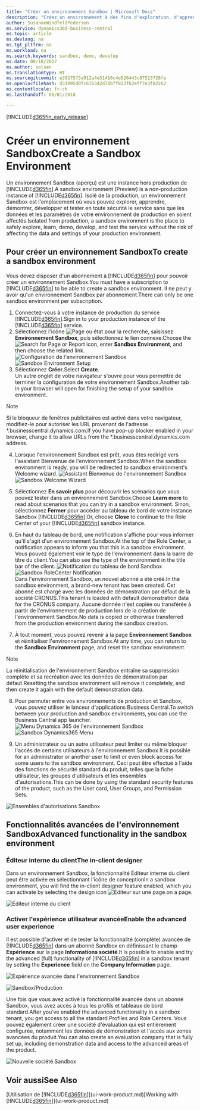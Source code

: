 ```yaml
---
title: "Créer un environnement Sandbox | Microsoft Docs"
description: "Créez un environnement à des fins d'exploration, d'apprentissage, de démonstration, de développement et de test."
author: SusanneWindfeldPedersen
ms.service: dynamics365-business-central
ms.topic: article
ms.devlang: na
ms.tgt_pltfrm: na
ms.workload: na
ms.search.keywords: sandbox, demo, develop
ms.date: 08/18/2017
ms.author: solsen
ms.translationtype: HT
ms.sourcegitcommit: e3917573a912a4e51416c4e926443c87513728fe
ms.openlocfilehash: d31095d0fc67b342d74bff813fb2eff7e3f82262
ms.contentlocale: fr-ch
ms.lasthandoff: 06/01/2018

---
```

[!INCLUDE[d365fin_early_release](includes/d365fin_early_release.md.md)]

# <a name="create-a-sandbox-environment"></a><span data-ttu-id="375bf-103">Créer un environnement Sandbox</span><span class="sxs-lookup"><span data-stu-id="375bf-103">Create a Sandbox Environment</span></span>
<span data-ttu-id="375bf-104">Un environnement Sandbox (aperçu) est une instance hors production de [!INCLUDE[d365fin](includes/d365fin_md.md)].</span><span class="sxs-lookup"><span data-stu-id="375bf-104">A sandbox environment (Preview) is a non-production instance of [!INCLUDE[d365fin](includes/d365fin_md.md)].</span></span> <span data-ttu-id="375bf-105">Isolé de la production, un environnement Sandbox est l'emplacement où vous pouvez explorer, apprendre, démontrer, développer et tester en toute sécurité le service sans que les données et les paramètres de votre environnement de production en soient affectés.</span><span class="sxs-lookup"><span data-stu-id="375bf-105">Isolated from production, a sandbox environment is the place to safely explore, learn, demo, develop, and test the service without the risk of affecting the data and settings of your production environment.</span></span>

## <a name="to-create-a-sandbox-environment"></a><span data-ttu-id="375bf-106">Pour créer un environnement Sandbox</span><span class="sxs-lookup"><span data-stu-id="375bf-106">To create a sandbox environment</span></span>
<span data-ttu-id="375bf-107">Vous devez disposer d'un abonnement à [!INCLUDE[d365fin](includes/d365fin_md.md)] pour pouvoir créer un environnement Sandbox.</span><span class="sxs-lookup"><span data-stu-id="375bf-107">You must have a subscription to [!INCLUDE[d365fin](includes/d365fin_md.md)] to be able to create a sandbox environment.</span></span> <span data-ttu-id="375bf-108">Il ne peut y avoir qu'un environnement Sandbox par abonnement.</span><span class="sxs-lookup"><span data-stu-id="375bf-108">There can only be one sandbox environment per subscription.</span></span>

1. <span data-ttu-id="375bf-109">Connectez-vous à votre instance de production du service [!INCLUDE[d365fin](includes/d365fin_md.md)].</span><span class="sxs-lookup"><span data-stu-id="375bf-109">Sign in to your production instance of the [!INCLUDE[d365fin](includes/d365fin_md.md)] service.</span></span>
2. <span data-ttu-id="375bf-110">Sélectionnez l'icône ![Page ou état pour la recherche](media/ui-search/search_small.png "icône Page ou état pour la recherche"), saisissez **Environnement Sandbox**, puis sélectionnez le lien connexe.</span><span class="sxs-lookup"><span data-stu-id="375bf-110">Choose the ![Search for Page or Report](media/ui-search/search_small.png "Search for Page or Report icon") icon, enter **Sandbox Environment**, and then choose the related link.</span></span>
<span data-ttu-id="375bf-111">![Configuration de l'environnement Sandbox](./media/across-sandbox/sandbox-environment-setup.png)</span><span class="sxs-lookup"><span data-stu-id="375bf-111">![Sandbox Environment Setup](./media/across-sandbox/sandbox-environment-setup.png)</span></span>
3. <span data-ttu-id="375bf-112">Sélectionnez **Créer**.</span><span class="sxs-lookup"><span data-stu-id="375bf-112">Select **Create**.</span></span>  
  <span data-ttu-id="375bf-113">Un autre onglet de votre navigateur s'ouvre pour vous permettre de terminer la configuration de votre environnement Sandbox.</span><span class="sxs-lookup"><span data-stu-id="375bf-113">Another tab in your browser will open for finishing the setup of your sandbox environment.</span></span>
> [!NOTE]  
>  <span data-ttu-id="375bf-114">Si le bloqueur de fenêtres publicitaires est activé dans votre navigateur, modifiez-le pour autoriser les URL provenant de l'adresse \*.businesscentral.dynamics.com.</span><span class="sxs-lookup"><span data-stu-id="375bf-114">If you have pop-up blocker enabled in your browser, change it to allow URLs from the \*.businesscentral.dynamics.com address.</span></span>   

4. <span data-ttu-id="375bf-115">Lorsque l'environnement Sandbox est prêt, vous êtes redirigé vers l'assistant Bienvenue de l'environnement Sandbox.</span><span class="sxs-lookup"><span data-stu-id="375bf-115">When the sandbox environment is ready, you will be redirected to sandbox environment's Welcome wizard.</span></span>
<span data-ttu-id="375bf-116">![Assistant Bienvenue de l'environnement Sandbox](./media/across-sandbox/sandbox-wizard.png)</span><span class="sxs-lookup"><span data-stu-id="375bf-116">![Sandbox Welcome Wizard](./media/across-sandbox/sandbox-wizard.png)</span></span>

5. <span data-ttu-id="375bf-117">Sélectionnez **En savoir plus** pour découvrir les scénarios que vous pouvez tester dans un environnement Sandbox.</span><span class="sxs-lookup"><span data-stu-id="375bf-117">Choose **Learn more** to read about scenarios that you can try in a sandbox environment.</span></span> <span data-ttu-id="375bf-118">Sinon, sélectionnez **Fermer** pour accéder au tableau de bord de votre instance Sandbox [!INCLUDE[d365fin](includes/d365fin_md.md)].</span><span class="sxs-lookup"><span data-stu-id="375bf-118">Or, choose **Close** to continue to the Role Center of your [!INCLUDE[d365fin](includes/d365fin_md.md)] sandbox instance.</span></span>
6. <span data-ttu-id="375bf-119">En haut du tableau de bord, une notification s'affiche pour vous informer qu'il s'agit d'un environnement Sandbox.</span><span class="sxs-lookup"><span data-stu-id="375bf-119">At the top of the Role Center, a notification appears to inform you that this is a sandbox environment.</span></span> <span data-ttu-id="375bf-120">Vous pouvez également voir le type de l'environnement dans la barre de titre du client.</span><span class="sxs-lookup"><span data-stu-id="375bf-120">You can also see the type of the environment in the title bar of the client.</span></span>
<span data-ttu-id="375bf-121">![Notification du tableau de bord Sandbox](./media/across-sandbox/sandbox-rolecenter-notification.png)</span><span class="sxs-lookup"><span data-stu-id="375bf-121">![Sandbox RoleCenter Notification](./media/across-sandbox/sandbox-rolecenter-notification.png)</span></span>  
<span data-ttu-id="375bf-122">Dans l'environnement Sandbox, un nouvel abonné a été créé.</span><span class="sxs-lookup"><span data-stu-id="375bf-122">In the sandbox environment, a brand-new tenant has been created.</span></span> <span data-ttu-id="375bf-123">Cet abonné est chargé avec les données de démonstration par défaut de la société CRONUS.</span><span class="sxs-lookup"><span data-stu-id="375bf-123">This tenant is loaded with default demonstration data for the CRONUS company.</span></span> <span data-ttu-id="375bf-124">Aucune donnée n'est copiée ou transférée à partir de l'environnement de production lors de la création de l'environnement Sandbox.</span><span class="sxs-lookup"><span data-stu-id="375bf-124">No data is copied or otherwise transferred from the production environment during the sandbox creation.</span></span>
7.  <span data-ttu-id="375bf-125">À tout moment, vous pouvez revenir à la page **Environnement Sandbox** et réinitialiser l'environnement Sandbox.</span><span class="sxs-lookup"><span data-stu-id="375bf-125">At any time, you can return to the **Sandbox Environment** page, and reset the sandbox environment.</span></span>
> [!NOTE]  
>  <span data-ttu-id="375bf-126">La réinitialisation de l'environnement Sandbox entraîne sa suppression complète et sa recréation avec les données de démonstration par défaut.</span><span class="sxs-lookup"><span data-stu-id="375bf-126">Resetting the sandbox environment will remove it completely, and then create it again with the default demonstration data.</span></span>  

8.  <span data-ttu-id="375bf-127">Pour permuter entre vos environnements de production et Sandbox, vous pouvez utiliser le lanceur d'applications Business Central.</span><span class="sxs-lookup"><span data-stu-id="375bf-127">To switch between your production and sandbox environments, you can use the Business Central app launcher.</span></span>
<span data-ttu-id="375bf-128">![Menu Dynamics 365 de l'environnement Sandbox](./media/across-sandbox/sandbox-dynamics365-menu.png)</span><span class="sxs-lookup"><span data-stu-id="375bf-128">![Sandbox Dynamics365 Menu](./media/across-sandbox/sandbox-dynamics365-menu.png)</span></span>

9.  <span data-ttu-id="375bf-129">Un administrateur ou un autre utilisateur peut limiter ou même bloquer l'accès de certains utilisateurs à l'environnement Sandbox.</span><span class="sxs-lookup"><span data-stu-id="375bf-129">It is possible for an administrator or another user to limit or even block access for some users to the sandbox environment.</span></span> <span data-ttu-id="375bf-130">Ceci peut être effectué à l'aide des fonctions de sécurité standard du produit, telles que la fiche utilisateur, les groupes d'utilisateurs et les ensembles d'autorisations.</span><span class="sxs-lookup"><span data-stu-id="375bf-130">This can be done by using the standard security features of the product, such as the User card, User Groups, and Permission Sets.</span></span>

![Ensembles d'autorisations Sandbox](./media/across-sandbox/sandbox-permission-sets.png)

## <a name="advanced-functionality-in-the-sandbox-environment"></a><span data-ttu-id="375bf-132">Fonctionnalités avancées de l'environnement Sandbox</span><span class="sxs-lookup"><span data-stu-id="375bf-132">Advanced functionality in the sandbox environment</span></span>
### <a name="the-in-client-designer"></a><span data-ttu-id="375bf-133">Éditeur interne du client</span><span class="sxs-lookup"><span data-stu-id="375bf-133">The in-client designer</span></span>
<span data-ttu-id="375bf-134">Dans un environnement Sandbox, la fonctionnalité Éditeur interne du client peut être activée en sélectionnant l'icône de conception</span><span class="sxs-lookup"><span data-stu-id="375bf-134">In a sandbox environment, you will find the in-client designer feature enabled, which you can activate by selecting the design icon</span></span> ![Éditeur](./media/across-sandbox/sandbox-inclient-design-icon.png) <span data-ttu-id="375bf-136">sur une page.</span><span class="sxs-lookup"><span data-stu-id="375bf-136">on a page.</span></span>

![Éditeur interne du client](./media/across-sandbox/sandbox-inclient-designer.png)

### <a name="enable-the-advanced-user-experience"></a><span data-ttu-id="375bf-138">Activer l'expérience utilisateur avancée</span><span class="sxs-lookup"><span data-stu-id="375bf-138">Enable the advanced user experience</span></span>
<span data-ttu-id="375bf-139">Il est possible d'activer et de tester la fonctionnalité (complète) avancée de [!INCLUDE[d365fin](includes/d365fin_md.md)] dans un abonné Sandbox en définissant le champ **Expérience** sur la page **Informations société**.</span><span class="sxs-lookup"><span data-stu-id="375bf-139">It is possible to enable and try the advanced (full) functionality of [!INCLUDE[d365fin](includes/d365fin_md.md)] in a sandbox tenant by setting the **Experience** field on the **Company Information** page.</span></span>

![Expérience avancée dans l'environnement Sandbox](./media/across-sandbox/sandbox-advanced.png)

![Sandbox/Production](./media/across-sandbox/sandbox-production.png)

<span data-ttu-id="375bf-142">Une fois que vous avez activé la fonctionnalité avancée dans un abonné Sandbox, vous avez accès à tous les profils et tableaux de bord standard.</span><span class="sxs-lookup"><span data-stu-id="375bf-142">After you’ve enabled the advanced functionality in a sandbox tenant, you get access to all the standard Profiles and Role Centers.</span></span> <span data-ttu-id="375bf-143">Vous pouvez également créer une société d'évaluation qui est entièrement configurée, notamment les données de démonstration et l'accès aux zones avancées du produit.</span><span class="sxs-lookup"><span data-stu-id="375bf-143">You can also create an evaluation company that is fully set up, including demonstration data and access to the advanced areas of the product.</span></span>

![Nouvelle société Sandbox](./media/across-sandbox/sandbox-newcompany.png)


## <a name="see-also"></a><span data-ttu-id="375bf-145">Voir aussi</span><span class="sxs-lookup"><span data-stu-id="375bf-145">See Also</span></span>
<span data-ttu-id="375bf-146">[Utilisation de [!INCLUDE[d365fin](includes/d365fin_md.md)]](ui-work-product.md)</span><span class="sxs-lookup"><span data-stu-id="375bf-146">[Working with [!INCLUDE[d365fin](includes/d365fin_md.md)]](ui-work-product.md)</span></span>  

